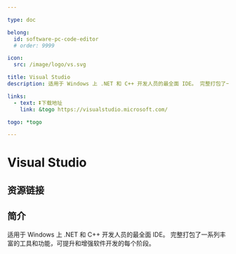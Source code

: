 ```yaml
---

type: doc

belong:
  id: software-pc-code-editor
  # order: 9999

icon:
  src: /image/logo/vs.svg

title: Visual Studio
description: 适用于 Windows 上 .NET 和 C++ 开发人员的最全面 IDE。 完整打包了一系列丰富的工具和功能，可提升和增强软件开发的每个阶段。

links:
  - text: ⏬下载地址
    link: &togo https://visualstudio.microsoft.com/

togo: *togo

---
```


<ShowLogo />

# Visual Studio

<ShowBreadcrumb />

## 资源链接

<ShowLinks />

## 简介

适用于 Windows 上 .NET 和 C++ 开发人员的最全面 IDE。 完整打包了一系列丰富的工具和功能，可提升和增强软件开发的每个阶段。